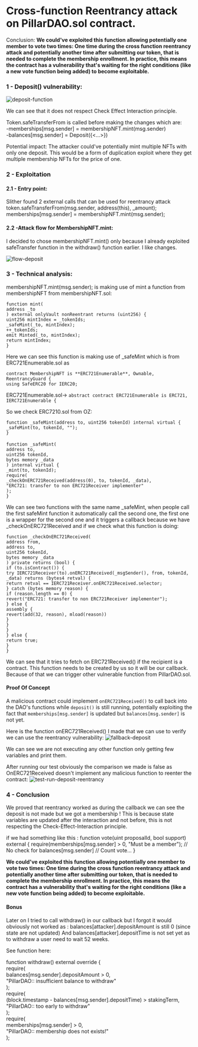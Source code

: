 # Cross-function Reentrancy attack on PillarDAO.sol contract.

Conclusion: **We could've exploited this function allowing potentially one member to vote two times: One time during the cross function reentrancy attack and potentially another time after submitting our token, that is  needed to complete the membership enrollment. In practice, this means the contract has a vulnerability that's waiting for the right conditions (like a new vote function being added) to become exploitable.**


### 1 - Deposit() vulnerability:

![deposit-function](https://github.com/user-attachments/assets/c7d02549-486e-4836-9901-53deee5448d7)

We can see that it does not respect Check Effect Interaction principle. 

Token.safeTransferFrom is called before making the changes which are:<br> 
-memberships[msg.sender]  = membershipNFT.mint(msg.sender)<br> 
-balances[msg.sender] = Deposit({<...>})<br> 

Potential impact:
The attacker could've potentially mint multiple NFTs with only one deposit. This would be a form of duplication exploit where they get multiple membership NFTs for the price of one.

### 2 - Exploitation

#### 2.1 - Entry point:<br> 
Slither found 2 external calls that can be used for reentrancy attack<br> 
token.safeTransferFrom(msg.sender, address(this), _amount);
memberships[msg.sender] = membershipNFT.mint(msg.sender);


#### 2.2 -Attack flow for MembershipNFT.mint:
I decided to chose membershipNFT.mint() only because I already exploited safeTransfer function in the withdraw() function earlier. I like changes.

![flow-deposit](https://github.com/user-attachments/assets/92096224-6b46-4053-af02-9c1fdb2aa33e)



### 3 - Technical analysis:
membershipNFT.mint(msg.sender); is making use of mint a function  from membershipNFT from membershipNFT.sol:

`function mint(`<br> 
`address _to`<br> 
`) external onlyVault nonReentrant returns (uint256) {`<br> 
`uint256 mintIndex = _tokenIds;`<br> 
`_safeMint(_to, mintIndex);`<br> 
`++_tokenIds;`<br> 
`emit Minted(_to, mintIndex);`<br> 
`return mintIndex;`<br> 
`}`<br> 

Here we can  see this function is  making  use of _safeMint  which is from ERC721Enumerable.sol as 

`contract MembershipNFT is **ERC721Enumerable**, Ownable, ReentrancyGuard {`<br> 
`using SafeERC20 for IERC20;`

ERC721Enumerable.sol->
`abstract contract ERC721Enumerable is ERC721, IERC721Enumerable {`<br> 

So we check ERC7210.sol from OZ:


`function _safeMint(address to, uint256 tokenId) internal virtual {`<br> 
`_safeMint(to, tokenId, "");`<br> 
`}`<br> 
<br> 
`function _safeMint(`<br> 
`address to,`<br> 
`uint256 tokenId,`<br> 
`bytes memory _data`<br> 
`) internal virtual {`<br> 
`_mint(to, tokenId);`<br> 
`require(`<br> 
`_checkOnERC721Received(address(0), to, tokenId, _data),`<br> 
`"ERC721: transfer to non ERC721Receiver implementer"`<br> 
`);`<br> 
`}`<br> 

We can see two functions with the same name _safeMint, when people  call the first safeMint function it automatically call the second one,  the first one is a wrapper for the second one and it triggers a callback because we have _checkOnERC721Received and  if we check what this function is  doing:

`function _checkOnERC721Received(`<br> 
`address from,`<br> 
`address to,`<br> 
`uint256 tokenId,`<br> 
`bytes memory _data`<br> 
`) private returns (bool) {`<br> 
`if (to.isContract()) {`<br> 
`try IERC721Receiver(to).onERC721Received(_msgSender(), from, tokenId, _data) returns (bytes4 retval) {`<br> 
`return retval == IERC721Receiver.onERC721Received.selector;`<br> 
`} catch (bytes memory reason) {`<br> 
`if (reason.length == 0) {`<br> 
`revert("ERC721: transfer to non ERC721Receiver implementer");`<br> 
`} else {`<br> 
`assembly {`<br> 
`revert(add(32, reason), mload(reason))`<br> 
`}`<br> 
`}`<br> 
`}`<br> 
`} else {`<br> 
`return true;`<br> 
`}`<br> 
`}`<br> 

We can see that it tries to fetch on ERC721Received() if the recipient is a contract. This function needs to be created by us so it will be our callback. Because of that we can trigger other vulnerable function from PillarDAO.sol.

#### Proof Of Concept

A malicious contract could implement `onERC721Received()` to call back into the DAO's functions while `deposit()` is still running, potentially exploiting the fact that `memberships[msg.sender]` is updated but `balances[msg.sender]` is not yet.

Here is the function onERC721Received() I made that we can use to verify we can use the reentrancy vulnerability:
![fallback-deposit](https://github.com/user-attachments/assets/b2485993-de9a-4c3b-a143-b09a208cd8b7)


We can see we are not executing any other function only getting few variables and print them.

After running our test obviously the comparison we made is false as OnERC721Received doesn't implement any malicious function to reenter the contract:
![test-run-deposit-reentrancy](https://github.com/user-attachments/assets/9a843d5b-1367-494f-9748-3e6b27215b42)


### 4 - Conclusion

We proved that reentrancy worked as during the callback we can see the deposit is not made but we got a membership ! This is because state variables are updated after the interaction  and not before, this is not respecting the Check-Effect-Interaction principle.

if we had something like this : function vote(uint proposalId, bool support) external {
    require(memberships[msg.sender] > 0, "Must be a member");
    // No check for balances[msg.sender]
    // Count vote...
}

**We could've exploited this function allowing potentially one member to vote two times: One time during the cross function reentrancy attack and potentially another time after submitting our token, that is  needed to complete the membership enrollment. In practice, this means the contract has a vulnerability that's waiting for the right conditions (like a new vote function being added) to become exploitable.**


#### Bonus

Later on I tried to call withdraw() in our callback but I forgot it would obviously not worked as :
balances[attacker].depositAmount is still 0 (since state are not updated)
And balances[attacker].depositTime is not set yet as to withdraw a user need to  wait  52 weeks.

See function here:

function withdraw() external override  {<br> 
        require(<br> 
            balances[msg.sender].depositAmount > 0,<br> 
            "PillarDAO:: insufficient balance to withdraw"<br> 
        );<br> 
        require(<br> 
            (block.timestamp - balances[msg.sender].depositTime) > stakingTerm,<br> 
            "PillarDAO:: too early to withdraw"<br> 
        );<br> 
        require(<br> 
            memberships[msg.sender] > 0,<br> 
            "PillarDAO:: membership does not exists!"<br> 
        );<br> 

